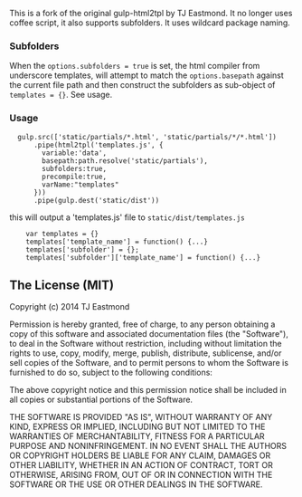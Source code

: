 This is a fork of the original gulp-html2tpl by TJ Eastmond. It no longer uses
coffee script, it also supports subfolders. It uses wildcard 
package naming.


### Subfolders

When the `options.subfolders = true` is set, the 
html compiler from underscore templates, will 
attempt to match the `options.basepath` against the 
current file path and then construct the subfolders
as sub-object of `templates = {}`. See usage.


### Usage

```
  gulp.src(['static/partials/*.html', 'static/partials/*/*.html'])
      .pipe(html2tpl('templates.js', {
        variable:'data',
        basepath:path.resolve('static/partials'),
        subfolders:true,
        precompile:true,
        varName:"templates"
      }))
      .pipe(gulp.dest('static/dist'))

```

this will output a 'templates.js' file to `static/dist/templates.js`


```
    var templates = {}
    templates['template_name'] = function() {...}
    templates['subfolder'] = {};
    templates['subfolder']['template_name'] = function() {...}
```

## The License (MIT)
Copyright (c) 2014 TJ Eastmond

Permission is hereby granted, free of charge, to any person obtaining a copy of this software and associated documentation files (the "Software"), to deal in the Software without restriction, including without limitation the rights to use, copy, modify, merge, publish, distribute, sublicense, and/or sell copies of the Software, and to permit persons to whom the Software is furnished to do so, subject to the following conditions:

The above copyright notice and this permission notice shall be included in all copies or substantial portions of the Software.

THE SOFTWARE IS PROVIDED "AS IS", WITHOUT WARRANTY OF ANY KIND, EXPRESS OR IMPLIED, INCLUDING BUT NOT LIMITED TO THE WARRANTIES OF MERCHANTABILITY, FITNESS FOR A PARTICULAR PURPOSE AND NONINFRINGEMENT. IN NO EVENT SHALL THE AUTHORS OR COPYRIGHT HOLDERS BE LIABLE FOR ANY CLAIM, DAMAGES OR OTHER LIABILITY, WHETHER IN AN ACTION OF CONTRACT, TORT OR OTHERWISE, ARISING FROM, OUT OF OR IN CONNECTION WITH THE SOFTWARE OR THE USE OR OTHER DEALINGS IN THE SOFTWARE.